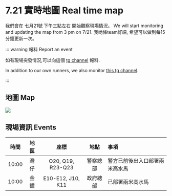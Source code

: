 # 7.21 實時地圖 Real time map

我們會在 七月21號 下午三點左右 開始觀察現場情況。  We will start monitoring and updating the map from 3 pm on 7/21.  我哋條team好細, 希望可以做到每15分鐘更新一次。

::: warning 報料 Report an event

如有現場突發情況,可以向這個 [tg channel](https://t.me/scottscout) 報料.  

In addition to our own runners, we also monitor [this tg channel](https://t.me/scottscout).

:::

## 地圖 Map

![](/now.jpg)

## 現場資訊 Events

<!-- <Foldable> -->

| 時間 | 地區 |       座標        |   地點   | 事項               |
|:----:|:--:|:-----------------:|:------:|:-----------------|
| 10:00 | 灣仔 | O20, Q19, R23-Q23 | 警察總部 | 警方已前後出入口部署兩米高水馬 |
| 10:00 | 金鐘 | E10-E12, J10, K11 | 政府總部 | 已部署兩米高水馬 |

<!-- 
</Foldable>
 -->
